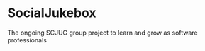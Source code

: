 SocialJukebox
===========

The ongoing SCJUG group project to learn and grow as software professionals
